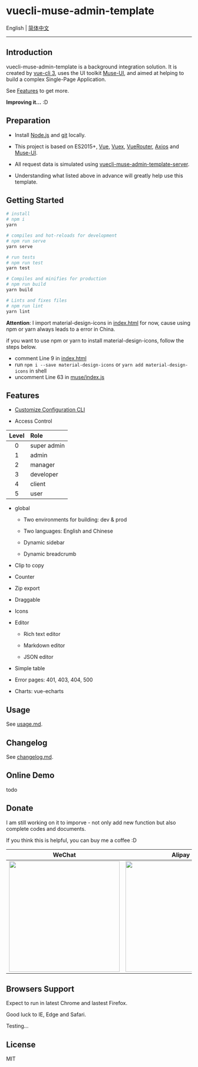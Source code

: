 # vuecli-muse-admin-template

English | [简体中文](./README_CN.md)

---

## Introduction

vuecli-muse-admin-template is a background integration solution. It is created by [vue-cli 3](https://cli.vuejs.org/), uses the UI toolkit [Muse-UI](https://muse-ui.org/), and aimed at helping to build a complex Single-Page Application.

See [Features](#Features) to get more.

**Improving it...** :D

## Preparation

- Install [Node.js](https://nodejs.org/en/) and [git](https://git-scm.com/) locally.

- This project is based on ES2015+, [Vue](https://vuejs.org/), [Vuex](https://vuex.vuejs.org/), [VueRouter](https://router.vuejs.org/guide/), [Axios](https://github.com/axios/axios) and [Muse-UI](https://muse-ui.org/).

- All request data is simulated using [vuecli-muse-admin-template-server](https://github.com/ModyQyW/vuecli-muse-admin-template-server).

- Understanding what listed above in advance will greatly help use this template.

## Getting Started

```sh
# install
# npm i
yarn

# compiles and hot-reloads for development
# npm run serve
yarn serve

# run tests
# npm run test
yarn test

# Compiles and minifies for production
# npm run build
yarn build

# Lints and fixes files
# npm run lint
yarn lint
```

**Attention**: I import material-design-icons in [index.html](./public/index.html) for now, cause using npm or yarn always leads to a error in China.

if you want to use npm or yarn to install material-design-icons, follow the steps below.

- comment Line 9 in [index.html](./public/index.html)
- run `npm i --save material-design-icons` or `yarn add material-design-icons` in shell
- uncomment Line 63 in [muse/index.js](./src/plugins/muse/index.js)

## Features

- [Customize Configuration CLI](https://cli.vuejs.org/config/)

- Access Control

|Level|Role|
|:-:|:--|
|0|super admin|
|1|admin|
|2|manager|
|3|developer|
|4|client|
|5|user|

- global

  - Two environments for building: dev & prod

  - Two languages: English and Chinese

  - Dynamic sidebar

  - Dynamic breadcrumb

- Clip to copy

- Counter

- Zip export

- Draggable

- Icons

- Editor

  - Rich text editor

  - Markdown editor

  - JSON editor

- Simple table

- Error pages: 401, 403, 404, 500

- Charts: vue-echarts

## Usage

See [usage.md](./docs/usage.md).

## Changelog

See [changelog.md](./docs/changelog.md).

## Online Demo

todo

## Donate

I am still working on it to imporve - not only add new function but also complete codes and documents.

If you think this is helpful, you can buy me a coffee :D

|WeChat|Alipay|
|:-:|:-:|
|<img src="https://raw.githubusercontent.com/ModyQyW/Pictures/master/wechat.png" style="width: 300px;"/>|<img src="https://raw.githubusercontent.com/ModyQyW/Pictures/master/alipay.jpg" style="width: 300px;" />|

## Browsers Support

Expect to run in latest Chrome and lastest Firefox.

Good luck to IE, Edge and Safari.

Testing...

## License

MIT